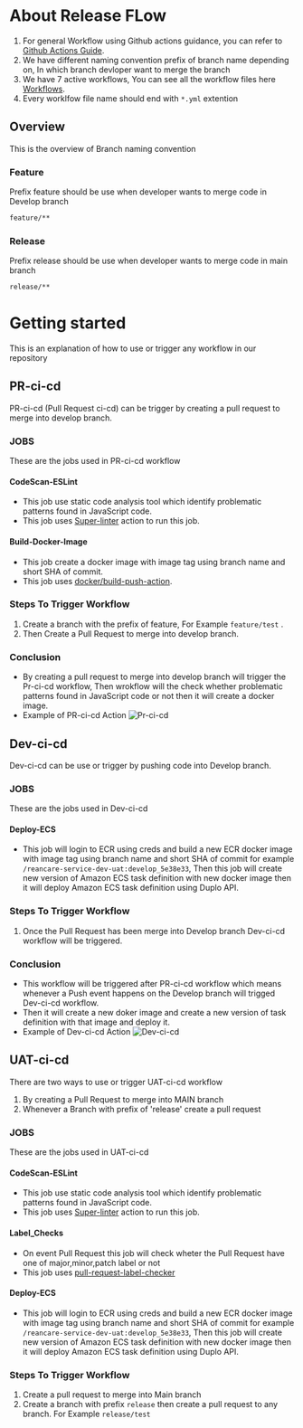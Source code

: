 # About Release FLow

1. For general Workflow using Github actions guidance, you can refer to [Github Actions Guide](https://docs.github.com/en/actions/guides). 
2. We have different naming convention prefix of branch name depending on, In which branch devloper want to merge the branch
3. We have 7 active workflows, You can see all the workflow files here [Workflows](https://github.com/REAN-Foundation/reancare-service/tree/develop/.github/workflows).
4. Every worklfow file name should end with ``` *.yml ``` extention



## Overview

This is the overview of Branch naming convention 

### Feature

Prefix feature should be use when developer wants to merge code in Develop branch
 ```sh
 feature/**
 ```

### Release

Prefix release should be use when developer wants to merge code in main branch
 ```sh
 release/**
 ```
 
# Getting started 
 
This is an explanation of how to use or trigger any workflow in our repository
 
## PR-ci-cd
 
 PR-ci-cd (Pull Request ci-cd) can be trigger by creating a pull request to merge into develop branch.
 
### JOBS

 These are the jobs used in PR-ci-cd workflow
 
 #### CodeScan-ESLint
 
  * This job use static code analysis tool which identify problematic patterns found in JavaScript code.
  * This job uses [Super-linter](https://github.com/marketplace/actions/super-linter) action to run this job. 
 
 #### Build-Docker-Image
 
  * This job create a docker image with image tag using branch name and short SHA of commit.
  * This job uses [docker/build-push-action](https://github.com/marketplace/actions/build-and-push-docker-images).  
 
### Steps To Trigger Workflow

 1. Create a branch with the prefix of feature, For Example ``` feature/test ``` .
 2. Then Create a Pull Request to merge into develop branch.

### Conclusion

 * By creating a pull request to merge into develop branch will trigger the Pr-ci-cd workflow, Then wrokflow will the check whether problematic patterns found in    JavaScript code or not then it will create a docker image.
 * Example of PR-ci-cd Action ![Pr-ci-cd](https://github.com/REAN-Foundation/reancare-service/blob/feature/flow_documentation/assets/images/Pr-ci-cd_example.png?raw=true)
 
## Dev-ci-cd 

Dev-ci-cd can be use or trigger by pushing code into Develop branch.

### JOBS

These are the jobs used in Dev-ci-cd

#### Deploy-ECS

* This job will login to ECR using creds and build a new ECR docker image with image tag using branch name and short SHA of commit for example ``` /reancare-service-dev-uat:develop_5e38e33 ```, Then this job will create new version of Amazon ECS task definition with new docker image then it will deploy Amazon ECS task definition using Duplo API.

### Steps To Trigger Workflow

1. Once the Pull Request has been merge into Develop branch Dev-ci-cd workflow will be triggered.

### Conclusion

* This workflow will be triggered after PR-ci-cd workflow which means whenever a Push event happens on the Develop branch will trigged Dev-ci-cd workflow.
* Then it will create a new doker image and create a new version of task definition with that image and deploy it. 
* Example of Dev-ci-cd Action ![Dev-ci-cd](https://github.com/REAN-Foundation/reancare-service/blob/feature/flow_documentation/assets/images/Dev-ci-cd_example.png?raw=true)

## UAT-ci-cd

There are two ways to use or trigger UAT-ci-cd workflow
1. By creating a Pull Request to merge into MAIN branch
2. Whenever a Branch with prefix of 'release' create a pull request

### JOBS

These are the jobs used in UAT-ci-cd

#### CodeScan-ESLint

* This job use static code analysis tool which identify problematic patterns found in JavaScript code.
* This job uses [Super-linter](https://github.com/marketplace/actions/super-linter) action to run this job.

#### Label_Checks

* On event Pull Request this job will check wheter the Pull Request have one of major,minor,patch label or not
* This job uses [pull-request-label-checker](https://github.com/marketplace/actions/label-checker-for-pull-requests) 

#### Deploy-ECS

* This job will login to ECR using creds and build a new ECR docker image with image tag using branch name and short SHA of commit for example ``` /reancare-service-dev-uat:develop_5e38e33 ```, Then this job will create new version of Amazon ECS task definition with new docker image then it will deploy Amazon ECS task definition using Duplo API.

### Steps To Trigger Workflow

1. Create a pull request to merge into Main branch
2. Create a branch with prefix `release` then create a pull request to any branch.
For Example ``` release/test ```
